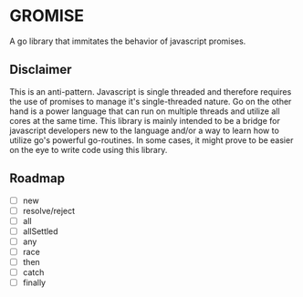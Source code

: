 # GROMISE

A go library that immitates the behavior of javascript promises.

## Disclaimer

This is an anti-pattern. Javascript is single threaded and therefore requires the use of promises to manage 
it's single-threaded nature. Go on the other hand is a power language that can run on multiple threads and utilize all cores at the same time.
This library is mainly intended to be a bridge for javascript developers new to the language and/or a way to learn how to utilize go's powerful go-routines.
In some cases, it might prove to be easier on the eye to write code using this library.

## Roadmap

- [ ] new
- [ ] resolve/reject
- [ ] all
- [ ] allSettled
- [ ] any
- [ ] race
- [ ] then
- [ ] catch
- [ ] finally
